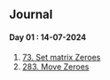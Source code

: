 ## Journal

#### Day 01 : 14-07-2024

1. [73. Set matrix Zeroes](https://leetcode.com/problems/set-matrix-zeroes/description/)
2. [283. Move Zeroes](https://leetcode.com/problems/move-zeroes/description/)
